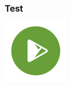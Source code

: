 # Test
<img src="https://github.com/aritraroy/social-icons/blob/master/play-store-icon.png?raw=true">
